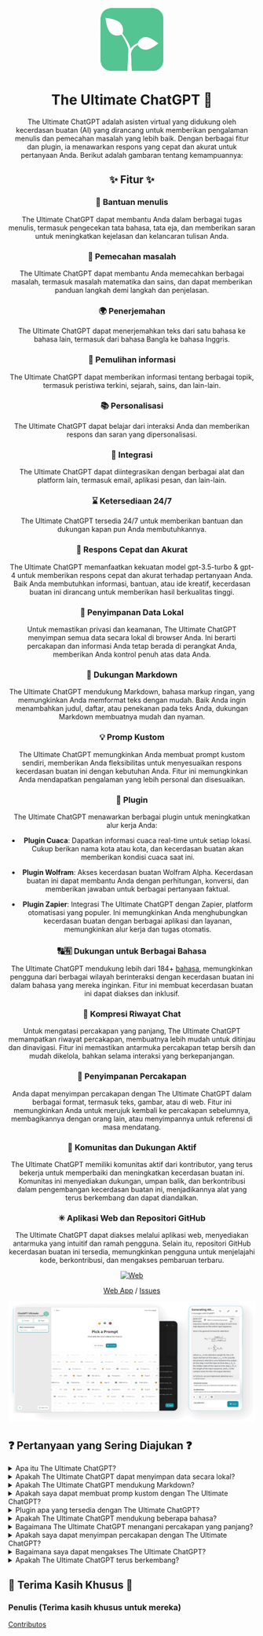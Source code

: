 <div align="center">
<img src="./../../docs/images/icon.png" alt="The Ultimate ChatGPT Icon"/>

<h1 align="center">The Ultimate ChatGPT 🌟</h1>

The Ultimate ChatGPT adalah asisten virtual yang didukung oleh kecerdasan buatan (AI) yang dirancang untuk memberikan pengalaman menulis dan pemecahan masalah yang lebih baik. Dengan berbagai fitur dan plugin, ia menawarkan respons yang cepat dan akurat untuk pertanyaan Anda. Berikut adalah gambaran tentang kemampuannya:

## ✨ Fitur ✨

### 📝 Bantuan menulis
The Ultimate ChatGPT dapat membantu Anda dalam berbagai tugas menulis, termasuk pengecekan tata bahasa, tata eja, dan memberikan saran untuk meningkatkan kejelasan dan kelancaran tulisan Anda.

### 💭 Pemecahan masalah
The Ultimate ChatGPT dapat membantu Anda memecahkan berbagai masalah, termasuk masalah matematika dan sains, dan dapat memberikan panduan langkah demi langkah dan penjelasan.

### 🌍 Penerjemahan
The Ultimate ChatGPT dapat menerjemahkan teks dari satu bahasa ke bahasa lain, termasuk dari bahasa Bangla ke bahasa Inggris.

### 📑 Pemulihan informasi
The Ultimate ChatGPT dapat memberikan informasi tentang berbagai topik, termasuk peristiwa terkini, sejarah, sains, dan lain-lain.

### 📚 Personalisasi
The Ultimate ChatGPT dapat belajar dari interaksi Anda dan memberikan respons dan saran yang dipersonalisasi.

### 📎 Integrasi
The Ultimate ChatGPT dapat diintegrasikan dengan berbagai alat dan platform lain, termasuk email, aplikasi pesan, dan lain-lain.

### ⌛ Ketersediaan 24/7
The Ultimate ChatGPT tersedia 24/7 untuk memberikan bantuan dan dukungan kapan pun Anda membutuhkannya.

### 🚀 Respons Cepat dan Akurat

The Ultimate ChatGPT memanfaatkan kekuatan model gpt-3.5-turbo & gpt-4 untuk memberikan respons cepat dan akurat terhadap pertanyaan Anda. Baik Anda membutuhkan informasi, bantuan, atau ide kreatif, kecerdasan buatan ini dirancang untuk memberikan hasil berkualitas tinggi.

### 💾 Penyimpanan Data Lokal

Untuk memastikan privasi dan keamanan, The Ultimate ChatGPT menyimpan semua data secara lokal di browser Anda. Ini berarti percakapan dan informasi Anda tetap berada di perangkat Anda, memberikan Anda kontrol penuh atas data Anda.

### 🔢 Dukungan Markdown

The Ultimate ChatGPT mendukung Markdown, bahasa markup ringan, yang memungkinkan Anda memformat teks dengan mudah. Baik Anda ingin menambahkan judul, daftar, atau penekanan pada teks Anda, dukungan Markdown membuatnya mudah dan nyaman.

### 💡 Promp Kustom

The Ultimate ChatGPT memungkinkan Anda membuat prompt kustom sendiri, memberikan Anda fleksibilitas untuk menyesuaikan respons kecerdasan buatan ini dengan kebutuhan Anda. Fitur ini memungkinkan Anda mendapatkan pengalaman yang lebih personal dan disesuaikan.

### 🔆 Plugin

The Ultimate ChatGPT menawarkan berbagai plugin untuk meningkatkan alur kerja Anda:

- **Plugin Cuaca**: Dapatkan informasi cuaca real-time untuk setiap lokasi. Cukup berikan nama kota atau kota, dan kecerdasan buatan akan memberikan kondisi cuaca saat ini.

- **Plugin Wolfram**: Akses kecerdasan buatan Wolfram Alpha. Kecerdasan buatan ini dapat membantu Anda dengan perhitungan, konversi, dan memberikan jawaban untuk berbagai pertanyaan faktual.

- **Plugin Zapier**: Integrasi The Ultimate ChatGPT dengan Zapier, platform otomatisasi yang populer. Ini memungkinkan Anda menghubungkan kecerdasan buatan dengan berbagai aplikasi dan layanan, memungkinkan alur kerja dan tugas otomatis.

### 🔠🈶 Dukungan untuk Berbagai Bahasa

The Ultimate ChatGPT mendukung lebih dari 184+ [bahasa](./SUPPORTED_LANGUAGES.md), memungkinkan pengguna dari berbagai wilayah berinteraksi dengan kecerdasan buatan ini dalam bahasa yang mereka inginkan. Fitur ini membuat kecerdasan buatan ini dapat diakses dan inklusif.

### 💬 Kompresi Riwayat Chat

Untuk mengatasi percakapan yang panjang, The Ultimate ChatGPT memampatkan riwayat percakapan, membuatnya lebih mudah untuk ditinjau dan dinavigasi. Fitur ini memastikan antarmuka percakapan tetap bersih dan mudah dikelola, bahkan selama interaksi yang berkepanjangan.

### 📂 Penyimpanan Percakapan

Anda dapat menyimpan percakapan dengan The Ultimate ChatGPT dalam berbagai format, termasuk teks, gambar, atau di web. Fitur ini memungkinkan Anda untuk merujuk kembali ke percakapan sebelumnya, membagikannya dengan orang lain, atau menyimpannya untuk referensi di masa mendatang.

### 🔑 Komunitas dan Dukungan Aktif

The Ultimate ChatGPT memiliki komunitas aktif dari kontributor, yang terus bekerja untuk memperbaiki dan meningkatkan kecerdasan buatan ini. Komunitas ini menyediakan dukungan, umpan balik, dan berkontribusi dalam pengembangan kecerdasan buatan ini, menjadikannya alat yang terus berkembang dan dapat diandalkan.

### ✳ Aplikasi Web dan Repositori GitHub

The Ultimate ChatGPT dapat diakses melalui aplikasi web, menyediakan antarmuka yang intuitif dan ramah pengguna. Selain itu, repositori GitHub kecerdasan buatan ini tersedia, memungkinkan pengguna untuk menjelajahi kode, berkontribusi, dan mengakses pembaruan terbaru.

[![Web][Web-image]][web-url]

[Web App](https://chatgpt.kiask.xyz/) / [Issues](https://github.com/ki-ask/The-Ultimate-ChatGPT/issues)

[web-url]: https://chatgpt.kiask.xyz
   
[download-url]: https://github.com/ki-ask/The-Ultimate-ChatGPT/releases

[Web-image]: https://img.shields.io/badge/Web-PWA-orange?logo=microsoftedge

![cover](./docs/images/cover.png)

</div>

## ❓ Pertanyaan yang Sering Diajukan ❓

<details>
<summary>Apa itu The Ultimate ChatGPT?</summary>
The Ultimate ChatGPT adalah asisten virtual yang didukung oleh kecerdasan buatan yang memberikan respons cepat dan akurat terhadap pertanyaan Anda dan menawarkan berbagai fitur dan plugin untuk meningkatkan menulis dan pemecahan masalah Anda.
</details>

<details>
<summary>Apakah The Ultimate ChatGPT dapat menyimpan data secara lokal?</summary>
Ya, The Ultimate ChatGPT dapat menyimpan semua data secara lokal di browser Anda, untuk menjaga privasi dan keamanan.
</details>

<details>
<summary>Apakah The Ultimate ChatGPT mendukung Markdown?</summary>
Ya, The Ultimate ChatGPT mendukung Markdown, yang memungkinkan Anda memformat teks Anda dan membuat konten yang kaya.
</details>

<details>
<summary>Apakah saya dapat membuat promp kustom dengan The Ultimate ChatGPT?</summary>
Ya, Anda dapat membuat promp kustom dan menyesuaikan interaksi Anda dengan The Ultimate ChatGPT.
</details>

<details>
<summary>Plugin apa yang tersedia dengan The Ultimate ChatGPT?</summary>
The Ultimate ChatGPT menawarkan plugin seperti Weather, Wolfram, dan Zapier untuk menyederhanakan pekerjaan Anda dan memberikan fungsionalitas tambahan.
</details>

<details>
<summary>Apakah The Ultimate ChatGPT mendukung beberapa bahasa?</summary>
Ya, The Ultimate ChatGPT memiliki promp bawaan dalam beberapa bahasa, yang memungkinkan Anda berkomunikasi dalam bahasa yang Anda inginkan.
</details>

<details>
<summary>Bagaimana The Ultimate ChatGPT menangani percakapan yang panjang?</summary>
The Ultimate ChatGPT memampatkan riwayat percakapan untuk menangani percakapan yang panjang dengan efisien dan memberikan pengalaman yang mulus.
</details>

<details>
<summary>Apakah saya dapat menyimpan percakapan dengan The Ultimate ChatGPT?</summary>
Ya, Anda dapat menyimpan percakapan dalam format teks, gambar, atau di web menggunakan fitur KiAsk Share.
</details>

<details>
<summary>Bagaimana saya dapat mengakses The Ultimate ChatGPT?</summary>
The Ultimate ChatGPT dapat diakses sebagai aplikasi web, dan Anda juga dapat mengakses repositori GitHub untuk dukungan dan fitur tambahan.
</details>

<details>
<summary>Apakah The Ultimate ChatGPT terus berkembang?</summary>
Ya, The Ultimate ChatGPT terus berkembang dengan pembaruan dan perbaikan, dan memiliki komunitas aktif dari kontributor.
</details>

## 🎉 Terima Kasih Khusus 🎉

### Penulis (Terima kasih khusus untuk mereka)

[Contributos](https://github.com/Yidadaa/ChatGPT-Next-Web/graphs/contributors)
